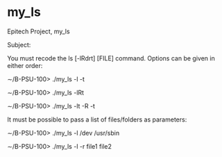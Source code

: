 # my_ls

Epitech Project, my_ls

Subject:

You must recode the ls [-lRdrt] [FILE] command. Options can be given in either order:

∼/B-PSU-100> ./my_ls -l -t

∼/B-PSU-100> ./my_ls -lRt

∼/B-PSU-100> ./my_ls -lt -R -t

It must be possible to pass a list of files/folders as parameters:

∼/B-PSU-100> ./my_ls -l /dev /usr/sbin

∼/B-PSU-100> ./my_ls -l -r file1 file2
